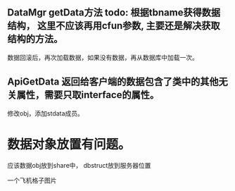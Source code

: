 ## DataMgr  getData方法 todo: 根据tbname获得数据结构， 这里不应该再用cfun参数,   主要还是解决获取结构的方法。
数据回滚后，再次加载数据，如果没有数据，再从数据库中加载一次。

## ApiGetData  返回给客户端的数据包含了类中的其他无关属性，需要只取interface的属性。
修改obj，添加stdata成员。


# 数据对象放置有问题。
应该数据obj放到share中， dbstruct放到服务器位置

一个飞机格子图片

